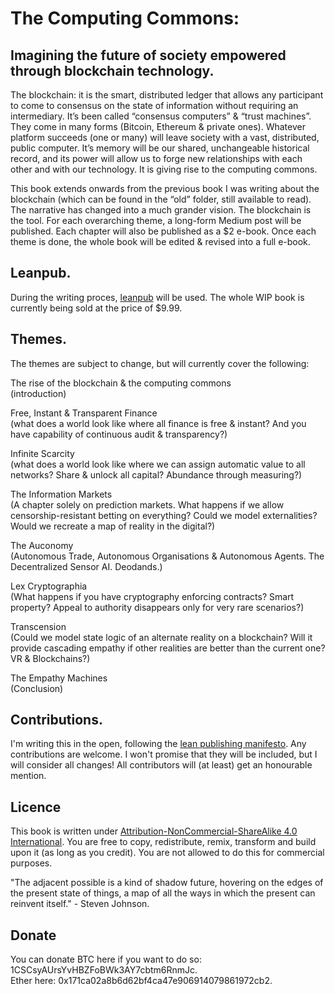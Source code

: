 # The Computing Commons:
## Imagining the future of society empowered through blockchain technology.

The blockchain: it is the smart, distributed ledger that allows any participant to come to consensus on the state of information without requiring an intermediary. It’s been called “consensus computers” & “trust machines”. They come in many forms (Bitcoin, Ethereum & private ones). Whatever platform succeeds (one or many) will leave society with a vast, distributed, public computer. It’s memory will be our shared, unchangeable historical record, and its power will allow us to forge new relationships with each other and with our technology. It is giving rise to the computing commons.

This book extends onwards from the previous book I was writing about the blockchain (which can be found in the “old” folder, still available to read). The narrative has changed into a much grander vision. The blockchain is the tool. For each overarching theme, a long-form Medium post will be published. Each chapter will also be published as a $2 e-book. Once each theme is done, the whole book will be edited & revised into a full e-book.

## Leanpub.

During the writing proces, [leanpub](https://leanpub.com/theblockchain) will be used. The whole WIP book is currently being sold at the price of $9.99.

## Themes.

The themes are subject to change, but will currently cover the following:

The rise of the blockchain & the computing commons  
(introduction)

Free, Instant & Transparent Finance  
(what does a world look like where all finance is free & instant? And you have capability of continuous audit & transparency?)

Infinite Scarcity   
(what does a world look like where we can assign automatic value to all networks? Share & unlock all capital? Abundance through measuring?)

The Information Markets   
(A chapter solely on prediction markets. What happens if we allow censorship-resistant betting on everything? Could we model externalities? Would we recreate a map of reality in the digital?)

The Auconomy   
(Autonomous Trade, Autonomous Organisations & Autonomous Agents. The Decentralized Sensor AI. Deodands.)

Lex Cryptographia   
(What happens if you have cryptography enforcing contracts? Smart property? Appeal to authority disappears only for very rare scenarios?)

Transcension   
(Could we model state logic of an alternate reality on a blockchain? Will it provide cascading empathy if other realities are better than the current one? VR & Blockchains?)

The Empathy Machines  
(Conclusion)

## Contributions.

I'm writing this in the open, following the [lean publishing manifesto](https://leanpub.com/manifesto). Any contributions are welcome. I won't promise that they will be included, but I will consider all changes! All contributors will (at least) get an honourable mention.

## Licence

This book is written under [Attribution-NonCommercial-ShareAlike 4.0 International](http://creativecommons.org/licenses/by-nc-sa/4.0/). You are free to copy, redistribute, remix, transform and build upon it (as long as you credit). You are not allowed to do this for commercial purposes.

"The adjacent possible is a kind of shadow future, hovering on the edges of the present state of things, a map of all the ways in which the present can reinvent itself." - Steven Johnson.

## Donate

You can donate BTC here if you want to do so: 1CSCsyAUrsYvHBZFoBWk3AY7cbtm6RnmJc.  
Ether here: 0x171ca02a8b6d62bf4ca47e906914079861972cb2.
